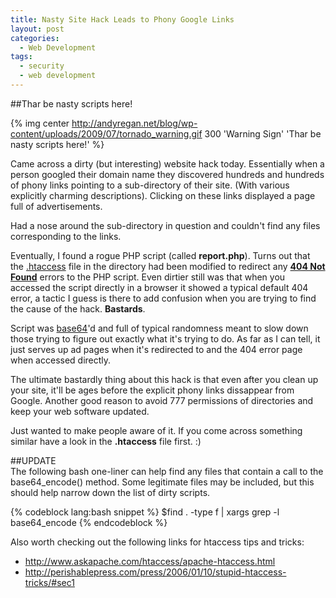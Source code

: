```yaml
---
title: Nasty Site Hack Leads to Phony Google Links
layout: post
categories:
  - Web Development
tags:
  - security
  - web development
---
```


##Thar be nasty scripts here!

{% img center http://andyregan.net/blog/wp-content/uploads/2009/07/tornado_warning.gif 300 'Warning Sign' 'Thar be nasty scripts here!' %}

Came across a dirty (but interesting) website hack today. Essentially when a person googled their domain name they discovered hundreds 
and hundreds of phony links pointing to a sub-directory of their site. (With various explicitly charming descriptions). 
Clicking on these links displayed a page full of advertisements.

Had a nose around the sub-directory in question and couldn't find any files corresponding to the links.

Eventually, I found a rogue PHP script (called **report.php**). Turns out that the [.htaccess][1] file in the directory had been modified 
to redirect any **[404 Not Found][2]** errors to the PHP script. Even dirtier still was that when you accessed the script directly in a 
browser it showed a typical default 404 error, a tactic I guess is there to add confusion when you are trying to find the cause of the 
hack. **Bastards**.

Script was [base64][3]'d and full of typical randomness meant to slow down those trying to figure out exactly what it's trying to do. 
As far as I can tell, it just serves up ad pages when it's redirected to and the 404 error page when accessed directly.

The ultimate bastardly thing about this hack is that even after you clean up your site, it'll be ages before the explicit phony links 
dissappear from Google. Another good reason to avoid 777 permissions of directories and keep your web software updated.

Just wanted to make people aware of it. If you come across something similar have a look in the **.htaccess** file first. :) 

##UPDATE  
The following bash one-liner can help find any files that contain a call to the base64_encode() method. Some legitimate files may be 
included, but this should help narrow down the list of dirty scripts.


{% codeblock lang:bash snippet %}
$find . -type f | xargs grep -l base64_encode
{% endcodeblock %}

Also worth checking out the following links for htaccess tips and tricks:

*   <http://www.askapache.com/htaccess/apache-htaccess.html>
*   <http://perishablepress.com/press/2006/01/10/stupid-htaccess-tricks/#sec1>

 [1]: http://httpd.apache.org/docs/1.3/howto/htaccess.html
 [2]: http://en.wikipedia.org/wiki/HTTP_404
 [3]: http://www.wewatchyourwebsite.com/wordpress/?p=136
